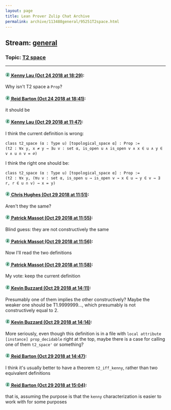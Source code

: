 ```yaml
---
layout: page
title: Lean Prover Zulip Chat Archive 
permalink: archive/113488general/95251T2space.html
---
```


## Stream: [general](index.html)
### Topic: [T2 space](95251T2space.html)

---

#### [![Click to go to Zulip](../../assets/img/zulip2.png) Kenny Lau (Oct 24 2018 at 18:29)](https://leanprover.zulipchat.com/#narrow/stream/113488-general/topic/T2%20space/near/136420771):
Why isn't T2 space a `Prop`?

#### [![Click to go to Zulip](../../assets/img/zulip2.png) Reid Barton (Oct 24 2018 at 18:41)](https://leanprover.zulipchat.com/#narrow/stream/113488-general/topic/T2%20space/near/136421622):
it should be

#### [![Click to go to Zulip](../../assets/img/zulip2.png) Kenny Lau (Oct 29 2018 at 11:47)](https://leanprover.zulipchat.com/#narrow/stream/113488-general/topic/T2%20space/near/136697779):
I think the current definition is wrong:
```lean
class t2_space (α : Type u) [topological_space α] : Prop :=
(t2 : ∀x y, x ≠ y → ∃u v : set α, is_open u ∧ is_open v ∧ x ∈ u ∧ y ∈ v ∧ u ∩ v = ∅)
```
I think the right one should be:
```lean
class t2_space (α : Type u) [topological_space α] : Prop :=
(t2 : ∀x y, (∀u v : set α, is_open u → is_open v → x ∈ u → y ∈ v → ∃ r, r ∈ u ∩ v) → x = y)
```

#### [![Click to go to Zulip](../../assets/img/zulip2.png) Chris Hughes (Oct 29 2018 at 11:51)](https://leanprover.zulipchat.com/#narrow/stream/113488-general/topic/T2%20space/near/136698049):
Aren't they the same?

#### [![Click to go to Zulip](../../assets/img/zulip2.png) Patrick Massot (Oct 29 2018 at 11:55)](https://leanprover.zulipchat.com/#narrow/stream/113488-general/topic/T2%20space/near/136698230):
Blind guess: they are not constructively the same

#### [![Click to go to Zulip](../../assets/img/zulip2.png) Patrick Massot (Oct 29 2018 at 11:56)](https://leanprover.zulipchat.com/#narrow/stream/113488-general/topic/T2%20space/near/136698277):
Now I'll read the two definitions

#### [![Click to go to Zulip](../../assets/img/zulip2.png) Patrick Massot (Oct 29 2018 at 11:58)](https://leanprover.zulipchat.com/#narrow/stream/113488-general/topic/T2%20space/near/136698384):
My vote: keep the current definition

#### [![Click to go to Zulip](../../assets/img/zulip2.png) Kevin Buzzard (Oct 29 2018 at 14:11)](https://leanprover.zulipchat.com/#narrow/stream/113488-general/topic/T2%20space/near/136704564):
Presumably one of them implies the other constructively? Maybe the weaker one should be T1.9999999..., which presumably is not constructively equal to 2.

#### [![Click to go to Zulip](../../assets/img/zulip2.png) Kevin Buzzard (Oct 29 2018 at 14:14)](https://leanprover.zulipchat.com/#narrow/stream/113488-general/topic/T2%20space/near/136704733):
More seriously, even though this definition is in a file with `local attribute [instance] prop_decidable` right at the top, maybe there is a case for calling one of them `t2_space'` or something?

#### [![Click to go to Zulip](../../assets/img/zulip2.png) Reid Barton (Oct 29 2018 at 14:47)](https://leanprover.zulipchat.com/#narrow/stream/113488-general/topic/T2%20space/near/136706638):
I think it's usually better to have a theorem `t2_iff_kenny`, rather than two equivalent definitions

#### [![Click to go to Zulip](../../assets/img/zulip2.png) Reid Barton (Oct 29 2018 at 15:04)](https://leanprover.zulipchat.com/#narrow/stream/113488-general/topic/T2%20space/near/136707625):
that is, assuming the purpose is that the `kenny` characterization is easier to work with for some purposes


